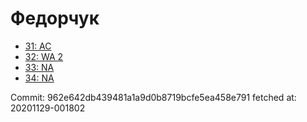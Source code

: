 # Федорчук
- [31: AC](31.md)
- [32: WA 2](32.md)
- [33: NA](33.md)
- [34: NA](34.md)

Commit: 962e642db439481a1a9d0b8719bcfe5ea458e791
 fetched at: 20201129-001802
